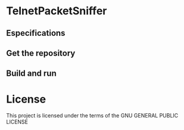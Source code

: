 # TelnetPacketSniffer

## Especifications



## Get the repository



## Build and run

# License
This project is licensed under the terms of the GNU GENERAL PUBLIC LICENSE
